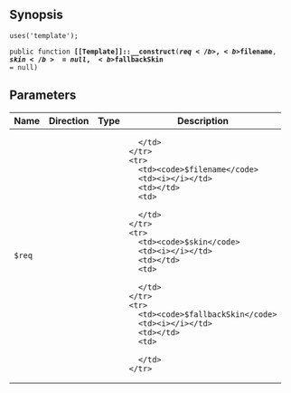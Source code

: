 ## Synopsis

<code>uses('template');</code>

<code>public function <b>[[Template]]::__construct</b>(<b>$req</b>, <b>$filename</b>, <b>$skin</b> = null, <b>$fallbackSkin</b> = null)</code>

## Parameters

<table>
  <thead>
    <tr>
      <th>Name</th>
      <th>Direction</th>
      <th>Type</th>
      <th>Description</th>
    </tr>
  </thead>
  <tbody>
    <tr>
      <td><code>$req</code>
      <td><i></i></td>
      <td></td>
      <td>

      </td>
    </tr>
    <tr>
      <td><code>$filename</code>
      <td><i></i></td>
      <td></td>
      <td>

      </td>
    </tr>
    <tr>
      <td><code>$skin</code>
      <td><i></i></td>
      <td></td>
      <td>

      </td>
    </tr>
    <tr>
      <td><code>$fallbackSkin</code>
      <td><i></i></td>
      <td></td>
      <td>

      </td>
    </tr>
  </tbody>
</table>

